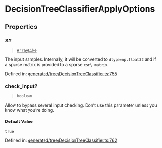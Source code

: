 # DecisionTreeClassifierApplyOptions

## Properties

### X?

> [`ArrayLike`](../types/ArrayLike.md)

The input samples. Internally, it will be converted to `dtype=np.float32` and if a sparse matrix is provided to a sparse `csr\_matrix`.

Defined in:  [generated/tree/DecisionTreeClassifier.ts:755](https://github.com/transitive-bullshit/scikit-learn-ts/blob/92ab806/packages/sklearn/src/generated/tree/DecisionTreeClassifier.ts#L755)

### check\_input?

> `boolean`

Allow to bypass several input checking. Don’t use this parameter unless you know what you’re doing.

#### Default Value

`true`

Defined in:  [generated/tree/DecisionTreeClassifier.ts:762](https://github.com/transitive-bullshit/scikit-learn-ts/blob/92ab806/packages/sklearn/src/generated/tree/DecisionTreeClassifier.ts#L762)
